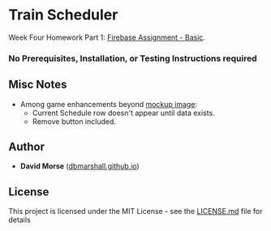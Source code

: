# Train Scheduler

Week Four Homework Part 1: [Firebase Assignment - Basic](http://ucb.bootcampcontent.com/UCB-Coding-Bootcamp/09-11-2017-UCB-Class-Repository-FSF-FT/blob/master/04-week/homework/part-1/Instructions/Homework_Train_Activity_Basic.md).

### No Prerequisites, Installation, or Testing Instructions required

## Misc Notes

* Among game enhancements beyond [mockup image](hhttp://ucb.bootcampcontent.com/UCB-Coding-Bootcamp/09-11-2017-UCB-Class-Repository-FSF-FT/blob/master/04-week/homework/part-1/Instructions/Train_Time_Image.png):
  * Current Schedule row doesn't appear until data exists.
  * Remove button included.  

## Author

* **David Morse** ([dbmarshall.github.io](https://dbmarshall.github.io))

## License

This project is licensed under the MIT License - see the [LICENSE.md](LICENSE.md) file for details

